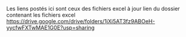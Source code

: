 Les liens postés ici sont ceux des fichiers excel à jour
lien du dossier contenant les fichiers excel
https://drive.google.com/drive/folders/1jXi5AT3fz9ABOeH-yycfwFXTwMAE1G0E?usp=sharing



